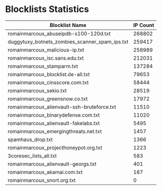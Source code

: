 # Blocklists Statistics
| Blocklist Name | IP Count |
|----|----|
| romainmarcoux_abuseipdb-s100-120d.txt | 268802 |
| duggytuxy_botnets_zombies_scanner_spam_ips.txt | 259417 |
| romainmarcoux_malicious-ip.txt | 258989 |
| romainmarcoux_isc.sans.edu.txt | 212031 |
| romainmarcoux_stamparm.txt | 137284 |
| romainmarcoux_blocklist.de-all.txt | 79653 |
| romainmarcoux_cinsscore.com.txt | 58444 |
| romainmarcoux_sekio.txt | 28519 |
| romainmarcoux_greensnow.co.txt | 17972 |
| romainmarcoux_alienvault-ssh-bruteforce.txt | 11510 |
| romainmarcoux_binarydefense.com.txt | 11020 |
| romainmarcoux_alienvault-fakelabs.txt | 5495 |
| romainmarcoux_emergingthreats.net.txt | 1457 |
| spamhaus_drop.txt | 1366 |
| romainmarcoux_projecthoneypot.org.txt | 1223 |
| 3coresec_lists_all.txt | 583 |
| romainmarcoux_alienvault-georgs.txt | 401 |
| romainmarcoux_akamai.com.txt | 187 |
| romainmarcoux_snort.org.txt | 0 |
